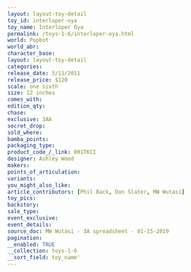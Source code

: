 ```yaml
---
layout: layout-toy-detail 
toy_id: interloper-oya
toy_name: Interloper Oya
permalink: /toys-1-6/interloper-oya.html
world: Popbot
world_abr: 
character_base: 
layout: layout-toy-detail
categories: 
release_date: 3/11/2011
release_price: $120 
scale: one sixth
size: 12 inches
comes_with: 
edition_qty: 
chase: 
exclusive: 3AA
secret_drop: 
sold_where: 
bamba_points: 
packaging_type: 
product_code_/_link: 001TKCI
designer: Ashley Wood
makers: 
points_of_articulation: 
variants: 
you_might_also_like: 
article_contributors: [Phil Back, Don Slater, MW Wutasi]
toy_pics: 
backstory: 
sale_type: 
event_exclusive: 
event_details: 
source_doc: MW Wutasi - 3A spreadsheet - 01-15-2019
pagination: 
__enabled: TRUE
__collection: toys-1-6
__sort_field: toy_name'
---
```

